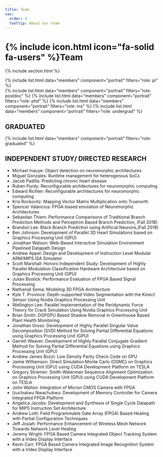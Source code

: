 ```yaml
---
title: Team
nav:
  order: 3
  tooltip: About our team
---
```


# {% include icon.html icon="fa-solid fa-users" %}Team

{% include section.html %}

{% include list.html data="members" component="portrait" filters="role: pi" %}<br>
{% include list.html data="members" component="portrait" filters="role: postdoc" %}
{% include list.html data="members" component="portrait" filters="role: phd" %}
{% include list.html data="members" component="portrait" filters="role: ms" %}
{% include list.html data="members" component="portrait" filters="role: undergrad" %}

## GRADUATED

{% include list.html data="members" component="portrait" filters="role: graduated" %}<br>

## INDEPENDENT STUDY/ DIRECTED RESEARCH

- Michael Inauye: Object detection on neuromorphic architectures
- Miguel Gonzales: Runtime management for heterogenous SoCs
- Jacob Padilla: Predicting chronic heart disease
- Ruben Purdy: Reconfigurable architectures for neuromorphic computing
- Edward Richter: Reconfigurable architectures for neuromorphic computing
- Kris Rockovitz: Mapping Vector Matrix Multiplication onto Truenorth
- Spencer Valancius: FPGA-based emulation of Neuromorphic Architectures
- Sebastian Thiem: Performance Comparisons of Traditional Branch Prediction Methods and Perceptron Based Branch Prediction, (Fall 2018)
- Brandon Lee: Black Branch Prediction using Artificial Neurons,(Fall 2018)
- Ben Johnson: Development of Parallel 3D Heart Simulations based on Graphics Processing Unit (GPU)
- Jonathan Watson: Web-Based Interactive Simulation Environment Pipelined Datapath Design
- Andrew Appel: Design and Development of Instruction Level Modular ARM/MIPS ISA Simulator
- Scott Marshall: Honors Independent Study: Development of Highly Parallel Modulation Classification Hardware Architecture based on Graphics Processing Unit (GPU)
- Julian Bostick: Performance Evaluation of FPGA Based Signal Processing
- Nathanial Sema: Modeling 3D FPGA Architecture 
- Kyle T. Province: Depth-supported Video Segmentation with the Kinect Sensor Using Nvidia Graphics Processing Unit
- Wellington Lee: Parallel Implementation of the Peridynamic Force Theory for Crack Simulation Using Nvidia Graphics Processing Unit
- Brian Smith: DGPGPU Based Shadow Removal in Greenhouse Based Plant Health Monitoring
- Jonathan Gross: Development of Highly Parallel Singular Value Decomposition (SVD) Method for Solving Partial Differential Equations using Graphics Processing Unit (GPU)
- Garrett Weaver: Development of Highly Parallel Conjugate Gradient Method for Solving Partial Differential Equations using Graphics Processing Unit (GPU)
- Andrew James Bozzi: Low Density Parity Check Code on GPU
- Jamie Williamson: Direct Simulation Monte Carlo (DSMC) on Graphics Processing Unit (GPU) using CUDA Development Platform on TESLA
- Gregory Striemer: Smith-Waterman Sequence Alignment Optimization on Graphics Processing Unit (GPU) using CUDA
Development Platform on TESLA
- John Walton: Integration of Micron CMOS Camera with FPGA
- Izuchukwu Nwachukwu: Development of Memory Controller for Camera Integrated FPGA Platform
- Angelica Jacobs: Development and Synthesis of Single Cycle Datapath for MIPS Instruction Set Architecture
- Andrew Lotti: Field Programmable Gate Array (FPGA) Based Healing with Partial Configuration Techniques
- Jeff Josiah: Performance Enhancement of Wireless Mesh Network Towards Network Level Healing
- Jeremy Wright: FPGA Based Camera Integrated Object Tracking System with a Video Display Interface
- Kevin Carr: FPGA Based Camera Integrated Image Recognition System with a Video Display Interface